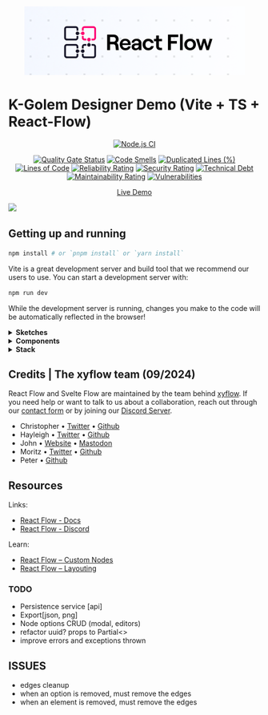 <p align="center">
  <img src="https://github.com/jackanakin/jackchat-canvas/blob/main/react-flow-header.png?raw=true" alt="React Flow Header" />
</p>

# K-Golem Designer Demo (Vite + TS + React-Flow)
<div align="center">
  
[![Node.js CI](https://github.com/jackanakin/jackchat-canvas/actions/workflows/node.js.yml/badge.svg)](https://github.com/jackanakin/jackchat-canvas/actions/workflows/node.js.yml)

[![Quality Gate Status](https://sonarcloud.io/api/project_badges/measure?project=jackanakin_kgolem-designer&metric=alert_status)](https://sonarcloud.io/summary/new_code?id=jackanakin_kgolem-designer)
[![Code Smells](https://sonarcloud.io/api/project_badges/measure?project=jackanakin_kgolem-designer&metric=code_smells)](https://sonarcloud.io/summary/new_code?id=jackanakin_kgolem-designer)
[![Duplicated Lines (%)](https://sonarcloud.io/api/project_badges/measure?project=jackanakin_kgolem-designer&metric=duplicated_lines_density)](https://sonarcloud.io/summary/new_code?id=jackanakin_kgolem-designer)
[![Lines of Code](https://sonarcloud.io/api/project_badges/measure?project=jackanakin_kgolem-designer&metric=ncloc)](https://sonarcloud.io/summary/new_code?id=jackanakin_kgolem-designer)
[![Reliability Rating](https://sonarcloud.io/api/project_badges/measure?project=jackanakin_kgolem-designer&metric=reliability_rating)](https://sonarcloud.io/summary/new_code?id=jackanakin_kgolem-designer)
[![Security Rating](https://sonarcloud.io/api/project_badges/measure?project=jackanakin_kgolem-designer&metric=security_rating)](https://sonarcloud.io/summary/new_code?id=jackanakin_kgolem-designer)
[![Technical Debt](https://sonarcloud.io/api/project_badges/measure?project=jackanakin_kgolem-designer&metric=sqale_index)](https://sonarcloud.io/summary/new_code?id=jackanakin_kgolem-designer)
[![Maintainability Rating](https://sonarcloud.io/api/project_badges/measure?project=jackanakin_kgolem-designer&metric=sqale_rating)](https://sonarcloud.io/summary/new_code?id=jackanakin_kgolem-designer)
[![Vulnerabilities](https://sonarcloud.io/api/project_badges/measure?project=jackanakin_kgolem-designer&metric=vulnerabilities)](https://sonarcloud.io/summary/new_code?id=jackanakin_kgolem-designer)

[Live Demo](https://jackanakin.github.io/kgolem-designer)

</div>

![](https://github.com/jackanakin/kgolem-designer/blob/main/history/components/06102024.png?raw=true)

## Getting up and running

```bash
npm install # or `pnpm install` or `yarn install`
```

Vite is a great development server and build tool that we recommend our users to
use. You can start a development server with:

```bash
npm run dev
```

While the development server is running, changes you make to the code will be
automatically reflected in the browser!

<details>
  <summary><strong>Sketches</strong></summary>

</details>

<details>
  <summary><strong>Components</strong></summary>
  
</details>

<details>
  <summary><strong>Stack</strong></summary>
</details>

## Credits | The xyflow team (09/2024)

React Flow and Svelte Flow are maintained by the team behind [xyflow](https://xyflow.com). If you need help or want to talk to us about a collaboration, reach out through our [contact form](https://xyflow.com/contact) or by joining our [Discord Server](https://discord.gg/Bqt6xrs).

- Christopher • [Twitter](https://twitter.com/chrtze) • [Github](https://github.com/chrtze)
- Hayleigh • [Twitter](https://twitter.com/hayleighdotdev) • [Github](https://github.com/hayleigh-dot-dev)
- John • [Website](https://johnrobbdesign.com/) • [Mastodon](https://mastodon.social/@johnrobbjr)
- Moritz • [Twitter](https://twitter.com/moklick) • [Github](https://github.com/moklick)
- Peter • [Github](https://github.com/peterkogo)

## Resources

Links:

- [React Flow - Docs](https://reactflow.dev)
- [React Flow - Discord](https://discord.com/invite/Bqt6xrs)

Learn:

- [React Flow – Custom Nodes](https://reactflow.dev/learn/customization/custom-nodes)
- [React Flow – Layouting](https://reactflow.dev/learn/layouting/layouting)

### TODO
- Persistence service [api]
- Export[json, png]
- Node options CRUD (modal, editors)
- refactor uuid? props to Partial<>
- improve errors and exceptions thrown

## ISSUES
- edges cleanup
- when an option is removed, must remove the edges
- when an element is removed, must remove the edges